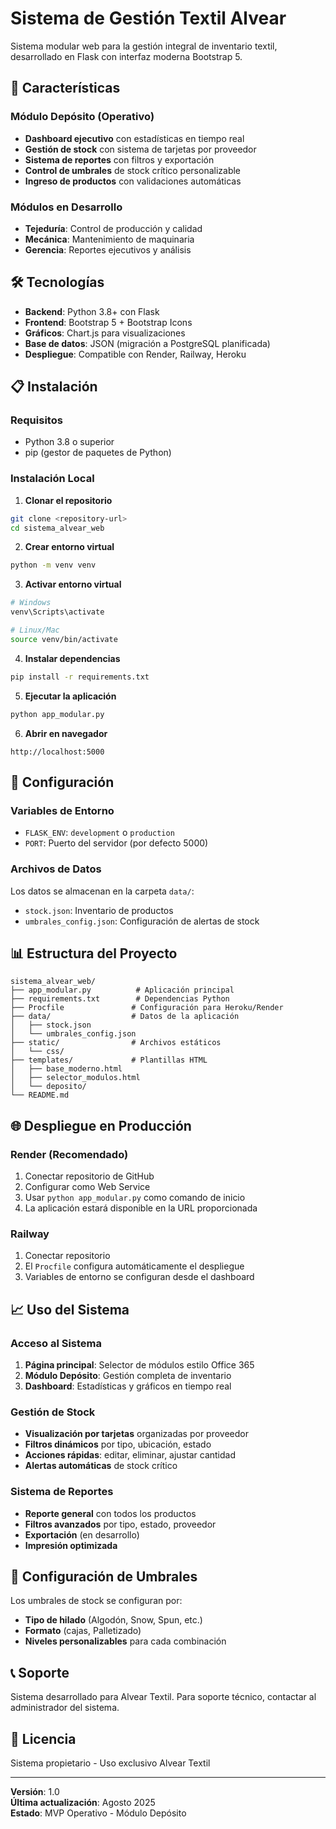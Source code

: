 # Sistema de Gestión Textil Alvear

Sistema modular web para la gestión integral de inventario textil, desarrollado en Flask con interfaz moderna Bootstrap 5.

## 🚀 Características

### Módulo Depósito (Operativo)
- **Dashboard ejecutivo** con estadísticas en tiempo real
- **Gestión de stock** con sistema de tarjetas por proveedor
- **Sistema de reportes** con filtros y exportación
- **Control de umbrales** de stock crítico personalizable
- **Ingreso de productos** con validaciones automáticas

### Módulos en Desarrollo
- **Tejeduría**: Control de producción y calidad
- **Mecánica**: Mantenimiento de maquinaria
- **Gerencia**: Reportes ejecutivos y análisis

## 🛠️ Tecnologías

- **Backend**: Python 3.8+ con Flask
- **Frontend**: Bootstrap 5 + Bootstrap Icons
- **Gráficos**: Chart.js para visualizaciones
- **Base de datos**: JSON (migración a PostgreSQL planificada)
- **Despliegue**: Compatible con Render, Railway, Heroku

## 📋 Instalación

### Requisitos
- Python 3.8 o superior
- pip (gestor de paquetes de Python)

### Instalación Local

1. **Clonar el repositorio**
```bash
git clone <repository-url>
cd sistema_alvear_web
```

2. **Crear entorno virtual**
```bash
python -m venv venv
```

3. **Activar entorno virtual**
```bash
# Windows
venv\Scripts\activate

# Linux/Mac
source venv/bin/activate
```

4. **Instalar dependencias**
```bash
pip install -r requirements.txt
```

5. **Ejecutar la aplicación**
```bash
python app_modular.py
```

6. **Abrir en navegador**
```
http://localhost:5000
```

## 🔧 Configuración

### Variables de Entorno
- `FLASK_ENV`: `development` o `production`
- `PORT`: Puerto del servidor (por defecto 5000)

### Archivos de Datos
Los datos se almacenan en la carpeta `data/`:
- `stock.json`: Inventario de productos
- `umbrales_config.json`: Configuración de alertas de stock

## 📊 Estructura del Proyecto

```
sistema_alvear_web/
├── app_modular.py          # Aplicación principal
├── requirements.txt        # Dependencias Python
├── Procfile               # Configuración para Heroku/Render
├── data/                  # Datos de la aplicación
│   ├── stock.json
│   └── umbrales_config.json
├── static/                # Archivos estáticos
│   └── css/
├── templates/             # Plantillas HTML
│   ├── base_moderno.html
│   ├── selector_modulos.html
│   └── deposito/
└── README.md
```

## 🌐 Despliegue en Producción

### Render (Recomendado)

1. Conectar repositorio de GitHub
2. Configurar como Web Service
3. Usar `python app_modular.py` como comando de inicio
4. La aplicación estará disponible en la URL proporcionada

### Railway

1. Conectar repositorio
2. El `Procfile` configura automáticamente el despliegue
3. Variables de entorno se configuran desde el dashboard

## 📈 Uso del Sistema

### Acceso al Sistema
1. **Página principal**: Selector de módulos estilo Office 365
2. **Módulo Depósito**: Gestión completa de inventario
3. **Dashboard**: Estadísticas y gráficos en tiempo real

### Gestión de Stock
- **Visualización por tarjetas** organizadas por proveedor
- **Filtros dinámicos** por tipo, ubicación, estado
- **Acciones rápidas**: editar, eliminar, ajustar cantidad
- **Alertas automáticas** de stock crítico

### Sistema de Reportes
- **Reporte general** con todos los productos
- **Filtros avanzados** por tipo, estado, proveedor
- **Exportación** (en desarrollo)
- **Impresión optimizada**

## 🔐 Configuración de Umbrales

Los umbrales de stock se configuran por:
- **Tipo de hilado** (Algodón, Snow, Spun, etc.)
- **Formato** (cajas, Palletizado)
- **Niveles personalizables** para cada combinación

## 📞 Soporte

Sistema desarrollado para Alvear Textil.
Para soporte técnico, contactar al administrador del sistema.

## 📄 Licencia

Sistema propietario - Uso exclusivo Alvear Textil

---

**Versión**: 1.0  
**Última actualización**: Agosto 2025  
**Estado**: MVP Operativo - Módulo Depósito
